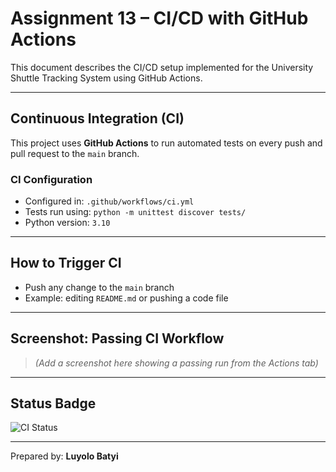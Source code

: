# Assignment 13 – CI/CD with GitHub Actions

This document describes the CI/CD setup implemented for the University Shuttle Tracking System using GitHub Actions.

---

## Continuous Integration (CI)

This project uses **GitHub Actions** to run automated tests on every push and pull request to the `main` branch.

### CI Configuration
- Configured in: `.github/workflows/ci.yml`
- Tests run using: `python -m unittest discover tests/`
- Python version: `3.10`

---

## How to Trigger CI

- Push any change to the `main` branch
- Example: editing `README.md` or pushing a code file

---

## Screenshot: Passing CI Workflow

> _(Add a screenshot here showing a passing run from the Actions tab)_

---

## Status Badge

![CI Status](https://github.com/Batyiluyolo/university-shuttle-tracking/actions/workflows/ci.yml/badge.svg)


---

Prepared by: **Luyolo Batyi**
